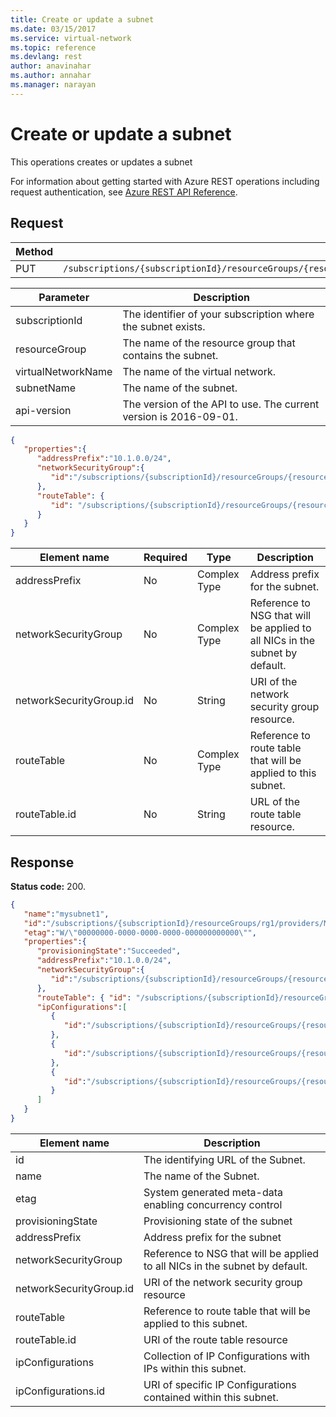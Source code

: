 ```yaml
---
title: Create or update a subnet
ms.date: 03/15/2017
ms.service: virtual-network
ms.topic: reference
ms.devlang: rest
author: anavinahar 
ms.author: annahar 
ms.manager: narayan
---
```

# Create or update a subnet

This operations creates or updates a subnet

For information about getting started with Azure REST operations including request authentication, see [Azure REST API Reference](../../../index.md).

## Request  

|Method|Request URI|  
|------------|-----------------|  
|PUT|`/subscriptions/{subscriptionId}/resourceGroups/{resourceGroup}/providers/Microsoft.Network/virtualNetworks/{virtualNetworkName}/subnets/{subnetName}`|  
  
| Parameter | Description |
| --------- | ----------- |
| subscriptionId | The identifier of your subscription where the subnet exists. |
| resourceGroup | The name of the resource group that contains the subnet. |
| virtualNetworkName | The name of the virtual network. |
| subnetName | The name of the subnet. |
| api-version | The version of the API to use. The current version is 2016-09-01. | 
  
```json  
{   
   "properties":{   
      "addressPrefix":"10.1.0.0/24",  
      "networkSecurityGroup":{   
         "id":"/subscriptions/{subscriptionId}/resourceGroups/{resourceGroupName}/providers/Microsoft.Network/networkSecurityGroups/myNSG1"  
      },  
      "routeTable": {   
         "id": "/subscriptions/{subscriptionId}/resourceGroups/{resourceGroupName}/providers/Microsoft.Network/routeTables/myRT1"   
      }  
   }  
}  
```  
  
|Element name|Required|Type|Description|  
|------------------|--------------|----------|-----------------|  
|addressPrefix|No|Complex Type|Address prefix for the subnet.|  
|networkSecurityGroup|No|Complex Type|Reference to NSG that will be applied to all NICs in the subnet by default.|  
|networkSecurityGroup.id|No|String|URI of the network security group resource.|  
|routeTable|No|Complex Type|Reference to route table that will be applied to this subnet.|  
|routeTable.id|No|String|URL of the route table resource.|  
  
## Response  
 **Status code:** 200.  
  
```json  
{   
   "name":"mysubnet1",  
   "id":"/subscriptions/{subscriptionId}/resourceGroups/rg1/providers/Microsoft.Network/virtualNetworks/vnet1/subnets/mysubnet1",  
   "etag":"W/\"00000000-0000-0000-0000-000000000000\"",  
   "properties":{   
      "provisioningState":"Succeeded",  
      "addressPrefix":"10.1.0.0/24",  
      "networkSecurityGroup":{   
         "id":"/subscriptions/{subscriptionId}/resourceGroups/{resourceGroupName}/providers/Microsoft.Network/networkSecurityGroups/myNSG1"  
      },  
      "routeTable": { "id": "/subscriptions/{subscriptionId}/resourceGroups/{resourceGroupName}/providers/Microsoft.Network/routeTables/myRT1" },  
      "ipConfigurations":[   
         {   
            "id":"/subscriptions/{subscriptionId}/resourceGroups/{resourceGroupName}/providers/Microsoft.Network/networkInterfaces/vm1nic1/ipConfigurations/ip1"  
         },  
         {   
            "id":"/subscriptions/{subscriptionId}/resourceGroups/{resourceGroupName}/providers/Microsoft.Network/loadBalancers/lb1/frontendIpConfigurations/ip1"  
         },  
         {   
            "id":"/subscriptions/{subscriptionId}/resourceGroups/{resourceGroupName}/providers/Microsoft.Network/vpnGateways/gw1/ipConfigurations/ip1"  
         }  
      ]  
   }  
}  
```  
  
|Element name|Description|  
|------------------|-----------------|  
|id|The identifying URL of the Subnet.|  
|name|The name of the Subnet.|  
|etag|System generated meta-data enabling concurrency control|  
|provisioningState|Provisioning state of the subnet|  
|addressPrefix|Address prefix for the subnet|  
|networkSecurityGroup|Reference to NSG that will be applied to all NICs in the subnet by default.|  
|networkSecurityGroup.id|URI of the network security group resource|  
|routeTable|Reference to route table that will be applied to this subnet.|  
|routeTable.id|URI of the route table resource|  
|ipConfigurations|Collection of IP Configurations with IPs within this subnet.|  
|ipConfigurations.id|URI of specific IP Configurations contained within this subnet.|
